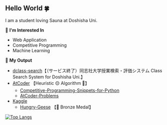 ## Hello World 🍀

I am a student loving Sauna at Doshisha Uni.

🍎 **I'm Interested In**
- Web Application
- Competitive Programming
- Machine Learning

🍊 **My Output**
- [dclass-search](http://dclass-search.com)【（サービス終了）同志社大学授業検索・評価システム Class Search System for Doshisha Uni.】
- [AtCoder](https://atcoder.jp/users/cozy_sauna?contestType=heuristic) 【Heuristic 🟡 Algorithm 🔵】
    - [Competitive-Programming-Snippets-for-Python](https://github.com/cozysauna/Competitive_Programming)
    - [AtCoder-Problems](https://kenkoooo.com/atcoder/#/user/cozy_sauna?userPageTab=All)
- [Kaggle](https://www.kaggle.com/cozysauna)
    - [Hungry-Geese](https://www.kaggle.com/c/hungry-geese/overview) 【🥉 Bronze Medal】

[![Top Langs](https://github-readme-stats.vercel.app/api/top-langs/?username=cozysauna&layout=compact&hide=html,css&langs_count=10)](https://github.com/anuraghazra/github-readme-stats) 
